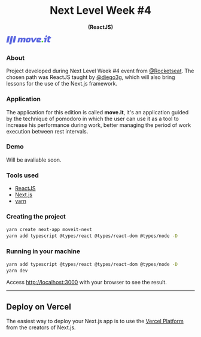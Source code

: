 <h1 align="center">Next Level Week #4</h1> <p align="center"><strong>(ReactJS)</strong></p>

<p><img src="./public/logo-full.svg" alt="Will be avaliable soon." width="120"/></p>

### About
Project developed during Next Level Week #4 event from [@Rocketseat](https://github.com/rocketseat). The chosen path was ReactJS taught by [@diego3g](https://github.com/diego3g), which will also bring lessons for the use of the Next.js framework.

### Application
  The application for this edition is called **move.it**, it's an application guided by the technique of pomodoro in which the user can use it as a tool to increase his performance during work, better managing the period of work execution between rest intervals.

### Demo
Will be avaliable soon.
  
### Tools used
* [ReactJS](https://reactjs.org/docs)
* [Next.js](https://nextjs.org/docs)
* [yarn](https://yarnpkg.com/)

### Creating the project
```bash
yarn create next-app moveit-next
yarn add typescript @types/react @types/react-dom @types/node -D
```
### Running in your machine
```bash
yarn add typescript @types/react @types/react-dom @types/node -D
yarn dev
```
Access [http://localhost:3000](http://localhost:3000) with your browser to see the result.

---

## Deploy on Vercel
The easiest way to deploy your Next.js app is to use the [Vercel Platform](https://vercel.com/new?utm_medium=default-template&filter=next.js&utm_source=create-next-app&utm_campaign=create-next-app-readme) from the creators of Next.js.
